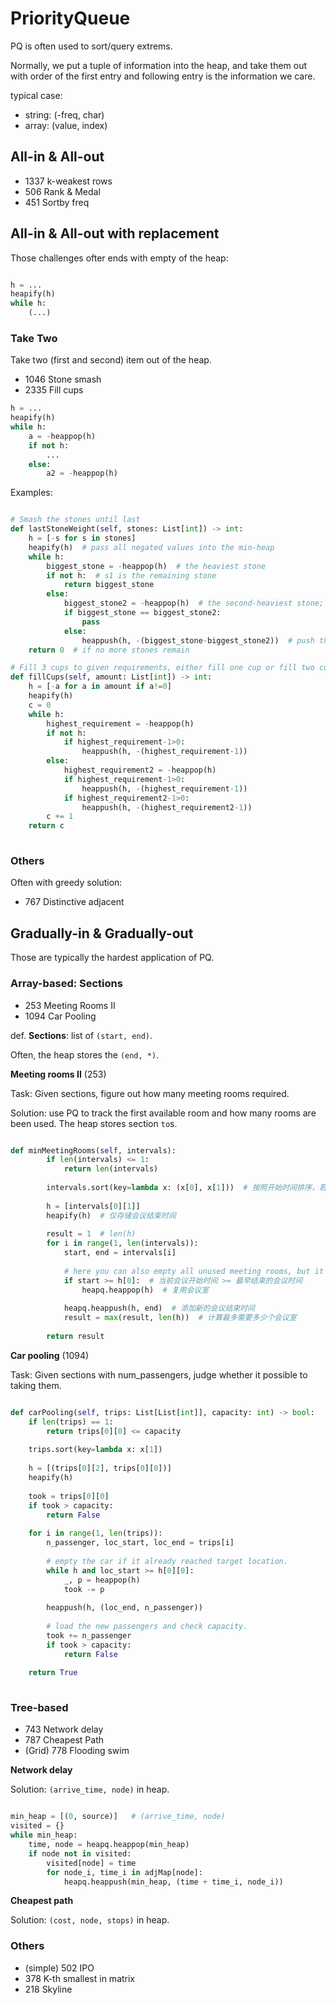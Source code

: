# PriorityQueue

PQ is often used to sort/query extrems.

Normally, we put a tuple of information into the heap, 
and take them out with order of the first entry and following entry is the information we care.

typical case:
- string: (-freq, char)
- array: (value, index)

## All-in & All-out

- 1337 k-weakest rows
- 506 Rank & Medal
- 451 Sortby freq

## All-in & All-out with replacement

Those challenges ofter ends with empty of the heap:

```python

h = ...
heapify(h)
while h:
    (...)

```

### Take Two
Take two (first and second) item out of the heap.

- 1046 Stone smash
- 2335 Fill cups


```python
h = ...
heapify(h)
while h:
    a = -heappop(h)
    if not h:
        ...
    else:
        a2 = -heappop(h)
```

Examples:

```python

# Smash the stones until last
def lastStoneWeight(self, stones: List[int]) -> int:
    h = [-s for s in stones]
    heapify(h)  # pass all negated values into the min-heap
    while h:
        biggest_stone = -heappop(h)  # the heaviest stone
        if not h:  # s1 is the remaining stone
            return biggest_stone
        else:
            biggest_stone2 = -heappop(h)  # the second-heaviest stone; s2 <= s1
            if biggest_stone == biggest_stone2:
                pass
            else:
                heappush(h, -(biggest_stone-biggest_stone2))  # push the NEGATED value of s1-s2; i.e., s2-s1
    return 0  # if no more stones remain

# Fill 3 cups to given requirements, either fill one cup or fill two cups with 1
def fillCups(self, amount: List[int]) -> int:
    h = [-a for a in amount if a!=0]
    heapify(h)
    c = 0
    while h:
        highest_requirement = -heappop(h)
        if not h:
            if highest_requirement-1>0:
                heappush(h, -(highest_requirement-1))
        else:
            highest_requirement2 = -heappop(h)
            if highest_requirement-1>0:
                heappush(h, -(highest_requirement-1))
            if highest_requirement2-1>0:
                heappush(h, -(highest_requirement2-1))     
        c += 1
    return c
                

```

### Others
Often with greedy solution:

- 767 Distinctive adjacent

## Gradually-in & Gradually-out

Those are typically the hardest application of PQ.

### Array-based: Sections
- 253 Meeting Rooms II
- 1094 Car Pooling

def. **Sections**: list of `(start, end)`.

Often, the heap stores the `(end, *)`.

**Meeting rooms II** (253)

Task: Given sections, figure out how many meeting rooms required.

Solution: use PQ to track the first available room and how many rooms are been used.
The heap stores section `to`s.

```python

def minMeetingRooms(self, intervals):
        if len(intervals) <= 1:
            return len(intervals)
        
        intervals.sort(key=lambda x: (x[0], x[1]))  # 按照开始时间排序，若相同则按结束时间排序
        
        h = [intervals[0][1]]
        heapify(h)  # 仅存储会议结束时间
        
        result = 1  # len(h)
        for i in range(1, len(intervals)):
            start, end = intervals[i]
            
            # here you can also empty all unused meeting rooms, but it is not necessary.
            if start >= h[0]:  # 当前会议开始时间 >= 最早结束的会议时间
                heapq.heappop(h)  # 复用会议室
            
            heapq.heappush(h, end)  # 添加新的会议结束时间
            result = max(result, len(h))  # 计算最多需要多少个会议室
        
        return result

```

**Car pooling** (1094)

Task: Given sections with num_passengers, judge whether it possible to taking them.

```python

def carPooling(self, trips: List[List[int]], capacity: int) -> bool:
    if len(trips) == 1:
        return trips[0][0] <= capacity
    
    trips.sort(key=lambda x: x[1])
    
    h = [(trips[0][2], trips[0][0])]
    heapify(h)
    
    took = trips[0][0]
    if took > capacity:
        return False
    
    for i in range(1, len(trips)):
        n_passenger, loc_start, loc_end = trips[i]
        
        # empty the car if it already reached target location.
        while h and loc_start >= h[0][0]:  
            _, p = heappop(h)
            took -= p
            
        heappush(h, (loc_end, n_passenger))
        
        # load the new passengers and check capacity.
        took += n_passenger
        if took > capacity:
            return False
            
    return True
                


```

### Tree-based
- 743 Network delay
- 787 Cheapest Path
- (Grid) 778 Flooding swim

**Network delay**

Solution: `(arrive_time, node)` in heap.

```python

min_heap = [(0, source)]   # (arrive_time, node)
visited = {}
while min_heap:
    time, node = heapq.heappop(min_heap)
    if node not in visited:
        visited[node] = time
        for node_i, time_i in adjMap[node]:
            heapq.heappush(min_heap, (time + time_i, node_i))
```


**Cheapest path**

Solution: `(cost, node, stops)` in heap.

### Others
- (simple) 502 IPO
- 378 K-th smallest in matrix 
- 218 Skyline